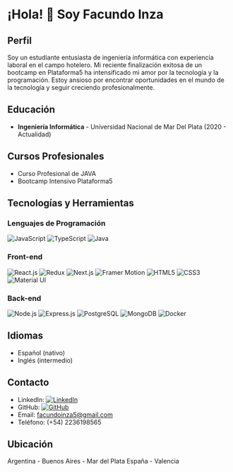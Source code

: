 # ¡Hola! 👋 Soy Facundo Inza

## Perfil

Soy un estudiante entusiasta de ingeniería informática con experiencia laboral en el campo hotelero. Mi reciente finalización exitosa de un bootcamp en Plataforma5 ha intensificado mi amor por la tecnología y la programación. Estoy ansioso por encontrar oportunidades en el mundo de la tecnología y seguir creciendo profesionalmente.

## Educación

- **Ingeniería Informática** - Universidad Nacional de Mar Del Plata (2020 - Actualidad)

## Cursos Profesionales

- Curso Profesional de JAVA
- Bootcamp Intensivo Plataforma5

## Tecnologías y Herramientas

### Lenguajes de Programación

![JavaScript](https://img.shields.io/badge/JavaScript-F7DF1E?style=for-the-badge&logo=javascript&logoColor=black) ![TypeScript](https://img.shields.io/badge/TypeScript-007ACC?style=for-the-badge&logo=typescript&logoColor=white) ![Java](https://img.shields.io/badge/Java-ED8B00?style=for-the-badge&logo=java&logoColor=white)

### Front-end

![React.js](https://img.shields.io/badge/React-61DAFB?style=for-the-badge&logo=react&logoColor=black) ![Redux](https://img.shields.io/badge/Redux-764ABC?style=for-the-badge&logo=redux&logoColor=white) ![Next.js](https://img.shields.io/badge/Next.js-000000?style=for-the-badge&logo=next.js&logoColor=white) ![Framer Motion](https://img.shields.io/badge/Framer_Motion-00C4FF?style=for-the-badge&logo=framer&logoColor=white) ![HTML5](https://img.shields.io/badge/HTML5-E34F26?style=for-the-badge&logo=html5&logoColor=white) ![CSS3](https://img.shields.io/badge/CSS3-1572B6?style=for-the-badge&logo=css3&logoColor=white) ![Material UI](https://img.shields.io/badge/Material_UI-0081CB?style=for-the-badge&logo=material-ui&logoColor=white)

### Back-end

![Node.js](https://img.shields.io/badge/Node.js-339933?style=for-the-badge&logo=node.js&logoColor=white) ![Express.js](https://img.shields.io/badge/Express.js-404D59?style=for-the-badge&logo=express&logoColor=white) ![PostgreSQL](https://img.shields.io/badge/PostgreSQL-336791?style=for-the-badge&logo=postgresql&logoColor=white) ![MongoDB](https://img.shields.io/badge/MongoDB-47A248?style=for-the-badge&logo=mongodb&logoColor=white) ![Docker](https://img.shields.io/badge/Docker-2496ED?style=for-the-badge&logo=docker&logoColor=white)


## Idiomas

- Español (nativo)
- Inglés (intermedio)

## Contacto

- LinkedIn: [![LinkedIn](https://img.shields.io/badge/LinkedIn-0A66C2?style=for-the-badge&logo=linkedin&logoColor=white)](https://www.linkedin.com/in/facundo-inza/)
- GitHub: [![GitHub](https://img.shields.io/badge/GitHub-181717?style=for-the-badge&logo=github&logoColor=white)](https://github.com/FacundoInza)
- Email: facundoinza5@gmail.com
- Teléfono: (+54) 2236198565

## Ubicación

Argentina - Buenos Aires - Mar del Plata
España - Valencia
